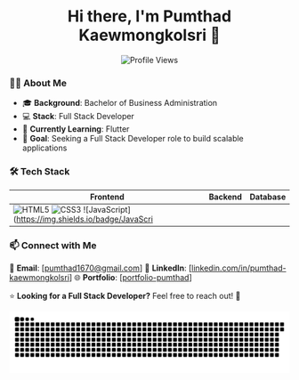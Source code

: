 <h1 align="center">Hi there, I'm Pumthad Kaewmongkolsri 👋</h1>

<p align="center">
  <img src="https://komarev.com/ghpvc/?username=earthfm1670&label=Profile%20Views&color=blue&style=flat" alt="Profile Views" />
</p>

### 👨‍💻 About Me
- 🎓 **Background**: Bachelor of Business Administration
- 💻 **Stack**: Full Stack Developer
- 🚀 **Currently Learning**: Flutter
- 🎯 **Goal**: Seeking a Full Stack Developer role to build scalable applications  

### 🛠️ Tech Stack 

| Frontend | Backend | Database |
|----------|---------|----------|
| ![HTML5](https://img.shields.io/badge/HTML5-E34F26?style=for-the-badge&logo=html5&logoColor=white) ![CSS3](https://img.shields.io/badge/CSS3-1572B6?style=for-the-badge&logo=css3&logoColor=white) ![JavaScript](https://img.shields.io/badge/JavaScri

### 📫 Connect with Me
📧 **Email**: [[pumthad1670@gmail.com](mailto:pumthad1670@gmail.com)]
💼 **LinkedIn**: [[linkedin.com/in/pumthad-kaewmongkolsri](https://www.linkedin.com/in/pumthad-kaewmongkolsri-a3490015b/)]
🌐 **Portfolio**: [[portfolio-pumthad](https://pumthad-portfolio.vercel.app/)]

⭐ **Looking for a Full Stack Developer?** Feel free to reach out! 🚀

<picture>
  <source media="(prefers-color-scheme: dark)" srcset="https://raw.githubusercontent.com/earthfm1670/earthfm1670/output/github-snake-dark.svg" />
  <source media="(prefers-color-scheme: light)" srcset="https://raw.githubusercontent.com/earthfm1670/earthfm1670/output/github-snake.svg" />
  <img alt="github-snake" src="https://raw.githubusercontent.com/earthfm1670/earthfm1670/output/github-snake.svg" />
</picture>
